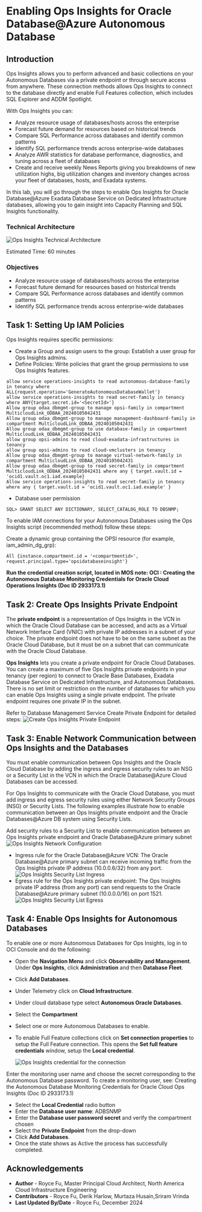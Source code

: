 # Enabling Ops Insights for Oracle Database@Azure Autonomous Database

## Introduction

Ops Insights allows you to perform advanced and basic collections on your Autonomous Databases via a private endpoint or through secure access from anywhere. These connection methods allows Ops Insights to connect to the database directly and enable Full Features collection, which includes SQL Explorer and ADDM Spotlight.

With Ops Insights you can:
* Analyze resource usage of databases/hosts across the enterprise
* Forecast future demand for resources based on historical trends
* Compare SQL Performance across databases and identify common patterns
* Identify SQL performance trends across enterprise-wide databases
* Analyze AWR statistics for database performance, diagnostics, and tuning across a fleet of databases
* Create and receive weekly News Reports giving you breakdowns of new utilization highs, big utilization changes and inventory changes across your fleet of databases, hosts, and Exadata systems.

In this lab, you will go through the steps to enable Ops Insights for Oracle Database@Azure Exadata Database Service on Dedicated Infrastructure databases, allowing you to gain insight into Capacity Planning and SQL Insights functionality.

### Technical Architecture

![Ops Insights Technical Architecture](./images/odaa-ops-insights-architecture.png "Ops Insights Technical Architecture")

Estimated Time: 60 minutes

### Objectives

* Analyze resource usage of databases/hosts across the enterprise
* Forecast future demand for resources based on historical trends
* Compare SQL Performance across databases and identify common patterns
* Identify SQL performance trends across enterprise-wide databases

## Task 1: Setting Up IAM Policies

Ops Insights requires specific permissions:
* Create a Group and assign users to the group: Establish a user group for Ops Insights admins.
* Define Policies: Write policies that grant the group permissions to use Ops Insights features.

```
allow service operations-insights to read autonomous-database-family in tenancy where ALL{request.operation='GenerateAutonomousDatabaseWallet'}
allow service operations-insights to read secret-family in tenancy where ANY{target.secret.id='<SecretId>'}
Allow group odaa_dbmgmt-group to manage opsi-family in compartment MulticloudLink_ODBAA_20240105042431
Allow group odaa_dbmgmt-group to manage management-dashboard-family in compartment MulticloudLink_ODBAA_20240105042431
Allow group odaa_dbmgmt-group to use database-family in compartment MulticloudLink_ODBAA_20240105042431
allow group opsi-admins to read cloud-exadata-infrastructures in tenancy
allow group opsi-admins to read cloud-vmclusters in tenancy
Allow group odaa_dbmgmt-group to manage virtual-network-family in compartment MulticloudLink_ODBAA_20240105042431
Allow group odaa_dbmgmt-group to read secret-family in compartment MulticloudLink_ODBAA_20240105042431 where any { target.vault.id = 'ocid1.vault.oc1.iad.example}
Allow service operations-insights to read secret-family in tenancy where any { target.vault.id = 'ocid1.vault.oc1.iad.example' }
```

* Database user permission
```
SQL> GRANT SELECT ANY DICTIONARY, SELECT_CATALOG_ROLE TO DBSNMP;
```

To enable IAM connections for your Autonomous Databases using the Ops Insights script (recommended method) follow these steps:

Create a dynamic group containing the OPSI resource (for example, iam_admin_dg_grp):
```
All {instance.compartment.id = '<compartmentid>', request.principal.type='opsidatabaseinsight'}
```
**Run the credential creation script, located in MOS note: OCI : Creating the Autonomous Database Monitoring Credentials for Oracle Cloud Operations Insights (Doc ID 2933173.1)**

## Task 2: Create Ops Insights Private Endpoint

The **private endpoint** is a representation of Ops Insights in the VCN in which the Oracle Cloud Database can be accessed, and acts as a Virtual Network Interface Card (VNIC) with private IP addresses in a subnet of your choice. The private endpoint does not have to be on the same subnet as the Oracle Cloud Database, but it must be on a subnet that can communicate with the Oracle Cloud Database.

**Ops Insights** lets you create a private endpoint for Oracle Cloud Databases. You can create a maximum of five Ops Insights private endpoints in your tenancy (per region) to connect to Oracle Base Databases, Exadata Database Service on Dedicated Infrastructure, and Autonomous Databases. There is no set limit or restriction on the number of databases for which you can enable Ops Insights using a single private endpoint. The private endpoint requires one private IP in the subnet.

Refer to Database Management Service Create Private Endpoint for detailed steps: 
    ![Create Ops Insights Private Endpoint](./images/odaa-ops-insights-private-endpoint.png " ")

## Task 3: Enable Network Communication between Ops Insights and the Databases

You must enable communication between Ops Insights and the Oracle Cloud Database by adding the ingress and egress security rules to an NSG or a Security List in the VCN in which the Oracle Database@Azure Cloud Databases can be accessed.

For Ops Insights to communicate with the Oracle Cloud Database, you must add ingress and egress security rules using either Network Security Groups (NSG) or Security Lists. The following examples illustrate how to enable communication between an Ops Insights private endpoint and the Oracle Databases@Azure DB system using Security Lists.

Add security rules to a Security List to enable communication between an Ops Insights private endpoint and Oracle Database@Azure primary subnet
    ![Ops Insights Network Configuration](./images/odaa-securitylistEgressConfig.png " ")

* Ingress rule for the Oracle Database@Azure VCN: The Oracle Database@Azure primary subnet can receive incoming traffic from the Ops Insights private IP address (10.0.0.6/32) from any port.
    ![Ops Insights Security List Ingress](./images/odaa-securitylistIngress.png " ")
* Egress rule for the Ops Insights private endpoint: The Ops Insights private IP address (from any port) can send requests to the Oracle Database@Azure primary subnet (10.0.0.0/16) on port 1521.
    ![Ops Insights Security List Egress](./images/odaa-securitylistEgress.png " ")

## Task 4: Enable Ops Insights for Autonomous Databases

To enable one or more Autonomous Databases for Ops Insights, log in to OCI Console and do the following:
* Open the **Navigation Menu** and click **Observability and Management**. Under **Ops Insights**, click **Administration** and then **Database Fleet**.
* Click **Add Databases**. 
* Under Telemetry click on **Cloud Infrastructure**. 
* Under cloud database type select **Autonomous Oracle Databases**.
* Select the **Compartment**
* Select one or more Autonomous Databases to enable. 

* To enable Full Feature collections click on **Set connection properties** to setup the Full Feature connection. This opens the **Set full feature credentials** window, setup the **Local credential**.

    ![Ops Insights credential for the connection](./images/odaa-ops-insights-credential.png " ")

Enter the monitoring user name and choose the secret corresponding to the Autonomous Database password. To create a monitoring user, see: Creating the Autonomous Database Monitoring Credentials for Oracle Cloud Ops Insights (Doc ID 2933173.1)

* Select the **Local Credential** radio button
* Enter the **Database user name**: ADBSNMP
* Enter the **Database user password secret** and verify the compartment chosen
* Select the **Private Endpoint** from the drop-down
* Click **Add Databases**. 
* Once the state shows as Active the process has successfully completed.

## Acknowledgements

- **Author** - Royce Fu, Master Principal Cloud Architect, North America Cloud Infrastructure Engineering
- **Contributors** - Royce Fu, Derik Harlow, Murtaza Husain,Sriram Vrinda
- **Last Updated By/Date** - Royce Fu, December 2024
